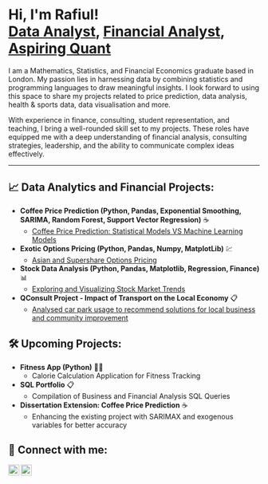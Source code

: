 <h1>Hi, I'm Rafiul! <br/><a href="https://github.com/rafi-1110">Data Analyst</a>, <a href="https://www.linkedin.com/in/rafiul-islam-5ba7b6155">Financial Analyst</a>, <a href="https://github.com/rafi-1110/exotic-options-pricing">Aspiring Quant</a></h1>

I am a Mathematics, Statistics, and Financial Economics graduate based in London. My passion lies in harnessing data by combining statistics and programming languages to draw meaningful insights. I look forward to using this space to share my projects related to price prediction, data analysis, health & sports data, data visualisation and more.

With experience in finance, consulting, student representation, and teaching, I bring a well-rounded skill set to my projects. These roles have equipped me with a deep understanding of financial analysis, consulting strategies, leadership, and the ability to communicate complex ideas effectively.

---

<h2>📈 Data Analytics and Financial Projects:</h2>

- <b>Coffee Price Prediction (Python, Pandas, Exponential Smoothing, SARIMA, Random Forest, Support Vector Regression)</b> ☕
  - [Coffee Price Prediction: Statistical Models VS Machine Learning Models](https://github.com/[your-username]/coffee-price-prediction)
- <b>Exotic Options Pricing (Python, Pandas, Numpy, MatplotLib)</b> 💹
  - [Asian and Supershare Options Pricing](https://github.com/rafi-1110/Exotic-Option-Pricing)  
- <b>Stock Data Analysis (Python, Pandas, Matplotlib, Regression, Finance)</b> 📊
  - [Exploring and Visualizing Stock Market Trends](https://github.com/rafi-1110/Stock_Price_Analysis)
- <b>QConsult Project - Impact of Transport on the Local Economy</b> 📋
  - [Analysed car park usage to recommend solutions for local business and community improvement](https://github.com/rafi-1110/Qconsult-Project)


<h2>🛠️ Upcoming Projects:</h2>

- <b>Fitness App (Python)</b> 🏋️‍♂️
  - Calorie Calculation Application for Fitness Tracking
- <b>SQL Portfolio</b> 📋
  - Compilation of Business and Financial Analysis SQL Queries
- <b>Dissertation Extension: Coffee Price Prediction</b> ☕
  - Enhancing the existing project with SARIMAX and exogenous variables for better accuracy

<h2>👔 Connect with me:</h2>

[<img align="left" alt="Rafiul | LinkedIn" width="22px" src="https://cdn.jsdelivr.net/npm/simple-icons@v3/icons/linkedin.svg" />][linkedin]
[<img align="left" alt="Rafiul | GitHub" width="22px" src="https://cdn.jsdelivr.net/npm/simple-icons@v3/icons/github.svg" />][github]

[linkedin]: https://linkedin.com/in/rafiul-islam-5ba7b6155
[github]: https://github.com/rafi-1110
<!--
**[your-username]/[your-username]** is a ✨ _special_ ✨ repository because its `README.md` (this file) appears on your GitHub profile.
-->

